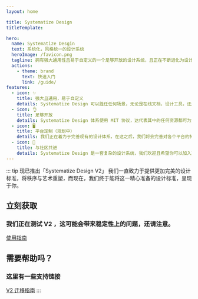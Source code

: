 ```yaml
---
layout: home

title: Systematize Design
titleTemplate: 

hero:
  name: Systematize Desgin
  text: 系统化，风格统一的设计系统
  heroImage: /favicon.png
  tagline: 拥有强大通用性且易于自定义的一个足够开放的设计系统，且正在不断进化为设计生态
  actions:
    - theme: brand
      text: 快速入门
      link: /guide/
features:
  - icon: ✨
    title: 强大且通用，易于自定义
    details: Systematize Design 可以胜任任何场景，无论是在线文档，设计工具，还是管理后台，都可让你如鱼得水的开始设计工作，而这会带来引人入胜的体验。我们提供了许多方式来为 Systematize Design 附上属于您的特征，例如「主题色卡」，「圆角变化标准」，合理利用这些工具，可快速使 Systematize Design 加入您的设计风格中。
  - icon: 👌
    title: 足够开放
    details: Systematize Design 体系使用 MIT 协议，这代表其中的任何资源都可为您所用，只需要遵守 MIT 协议，便无需担心版权问题。
  - icon: 🖥️
    title: 平台定制（规划中）
    details: 我们正在着力于完善现有的设计体系，在这之后，我们将会完善对各个平台的特殊异化设计，帮助设计师，用户，开发者找到属于本机平台的美化和效率.
  - icon: 🥰
    title: 与社区共进
    details: Systematize Design 是一套复杂的设计系统，我们欢迎且希望你可以加入其中，帮助我们完善它，并使其付诸实践，因此，我们需要你，无论是作为「深度合伙人」，又或者只是单纯的 Systematize Design 社区成员，都可加入我们，帮助 Systematize Design 变得更好。
---
```


::: tip 现已推出「Systematize Design V2」
我们一直致力于提供更加完美的设计标准，将秩序与艺术重塑，而现在，我们终于能将这一精心准备的设计标准，呈现于你。


## 立刻获取
### 我们正在测试 V2 ，这可能会带来稳定性上的问题，还请注意。
[使用指南](/guide/)


## 需要帮助吗？
### 这里有一些支持链接


[V2 迁移指南](/design/updatetov2)
:::